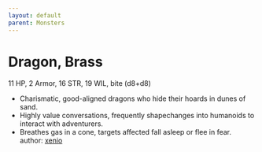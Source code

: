```yaml
---
layout: default
parent: Monsters 
--- 
```

# Dragon, Brass
11 HP, 2 Armor, 16 STR, 19 WIL, bite (d8+d8)  
- Charismatic, good-aligned dragons who hide their hoards in dunes of sand.  
- Highly value conversations, frequently shapechanges into humanoids to interact with adventurers.  
- Breathes gas in a cone, targets affected fall asleep or flee in fear.  
author: [xenio](https://xenioinabottle.blogspot.com/2021/02/classic-monsters-for-cairnito-part-1.html) 
